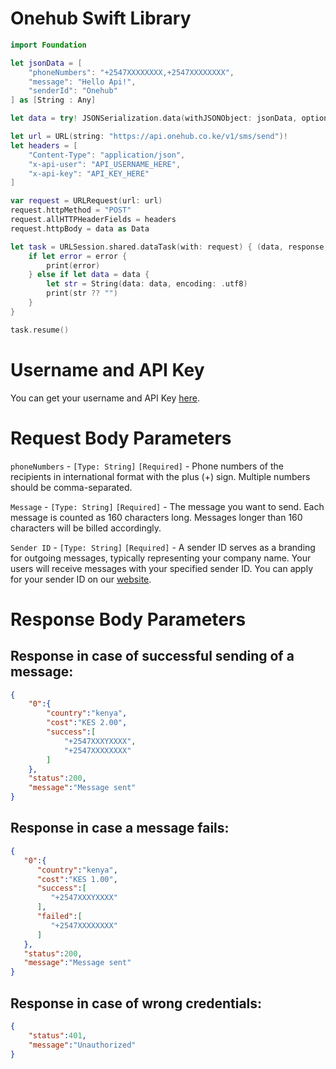 # Onehub Swift Library
```swift
import Foundation

let jsonData = [
    "phoneNumbers": "+2547XXXXXXXX,+2547XXXXXXXX",
    "message": "Hello Api!",
    "senderId": "Onehub"
] as [String : Any]

let data = try! JSONSerialization.data(withJSONObject: jsonData, options: [])

let url = URL(string: "https://api.onehub.co.ke/v1/sms/send")!
let headers = [
    "Content-Type": "application/json",
    "x-api-user": "API_USERNAME_HERE",
    "x-api-key": "API_KEY_HERE"
]

var request = URLRequest(url: url)
request.httpMethod = "POST"
request.allHTTPHeaderFields = headers
request.httpBody = data as Data

let task = URLSession.shared.dataTask(with: request) { (data, response, error) in
    if let error = error {
        print(error)
    } else if let data = data {
        let str = String(data: data, encoding: .utf8)
        print(str ?? "")
    }
}

task.resume()
```
# Username and API Key
You can get your username and API Key [here](https://dashboard.onehub.co.ke/account/0/user/signup).
# Request Body Parameters
`phoneNumbers` - `[Type: String]` `[Required]` - Phone numbers of the recipients in international format with the plus (+) sign. Multiple numbers should be comma-separated.

`Message` - `[Type: String]` `[Required]` - The message you want to send. Each message is counted as 160 characters long. Messages longer than 160 characters will be billed accordingly.

`Sender ID` - `[Type: String]` `[Required]` - A sender ID serves as a branding for outgoing messages, typically representing your company name. Your users will receive messages with your specified sender ID. You can apply for your sender ID on our [website](https://onehub.co.ke/).
# Response Body Parameters
## Response in case of successful sending of a message:
```json
{
    "0":{
        "country":"kenya",
        "cost":"KES 2.00",
        "success":[
            "+2547XXXYXXXX",
            "+2547XXXXXXXX"
        ]
    },
    "status":200,
    "message":"Message sent"
}
```
## Response in case a message fails:
```json
{
   "0":{
      "country":"kenya",
      "cost":"KES 1.00",
      "success":[
         "+2547XXXYXXXX"
      ],
      "failed":[
         "+2547XXXXXXXX"
      ]
   },
   "status":200,
   "message":"Message sent"
}
```
## Response in case of wrong credentials:
```json
{
    "status":401,
    "message":"Unauthorized"
}
```
